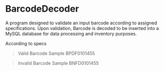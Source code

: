 # BarcodeDecoder

A program designed to validate an input barcode according to assigned specifications. Upon validation, Barcode is decoded to be inserted into a MySQL database for data processing and inventory purposes.

According to specs
> Valid Barcode Sample
  BPDF0101455
  
> Invalid Barcode Sample
  BNFD0101455
